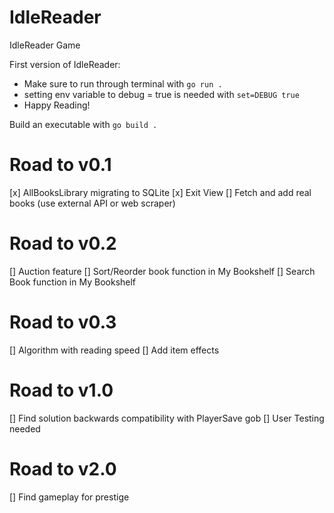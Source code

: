 # IdleReader
IdleReader Game


First version of IdleReader:

- Make sure to run through terminal with `go run .`
- setting env variable to debug = true is needed with `set=DEBUG true`
- Happy Reading!


Build an executable with `go build .`


# Road to v0.1

[x] AllBooksLibrary migrating to SQLite
[x] Exit View
[] Fetch and add real books (use external API or web scraper)

# Road to v0.2
[] Auction feature
[] Sort/Reorder book function in My Bookshelf
[] Search Book function in My Bookshelf

# Road to v0.3
[] Algorithm with reading speed
[] Add item effects

# Road to v1.0 
[] Find solution  backwards compatibility with PlayerSave gob 
[] User Testing needed

# Road to v2.0 
[] Find gameplay for prestige 
